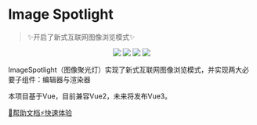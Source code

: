 

# **Image Spotlight**

> ✨开启了新式互联网图像浏览模式✨

<div align="center">
  <img src="https://img.shields.io/badge/Build-passing-%2396C40F"/>
  <img src="https://img.shields.io/badge/Version-1.0.8-%231081C1"/>
  <img src="https://img.shields.io/badge/license-Apache-%2396C40F"/>
  <img src="https://img.shields.io/badge/PoweredBy-JiangTaiBai-%2396C40F"/>
</div>

ImageSpotlight（图像聚光灯）实现了新式互联网图像浏览模式，并实现两大必要子组件：编辑器与渲染器

本项目基于Vue，目前兼容Vue2，未来将发布Vue3。

[📜帮助文档](README.md)[⚡快速体验](/)
